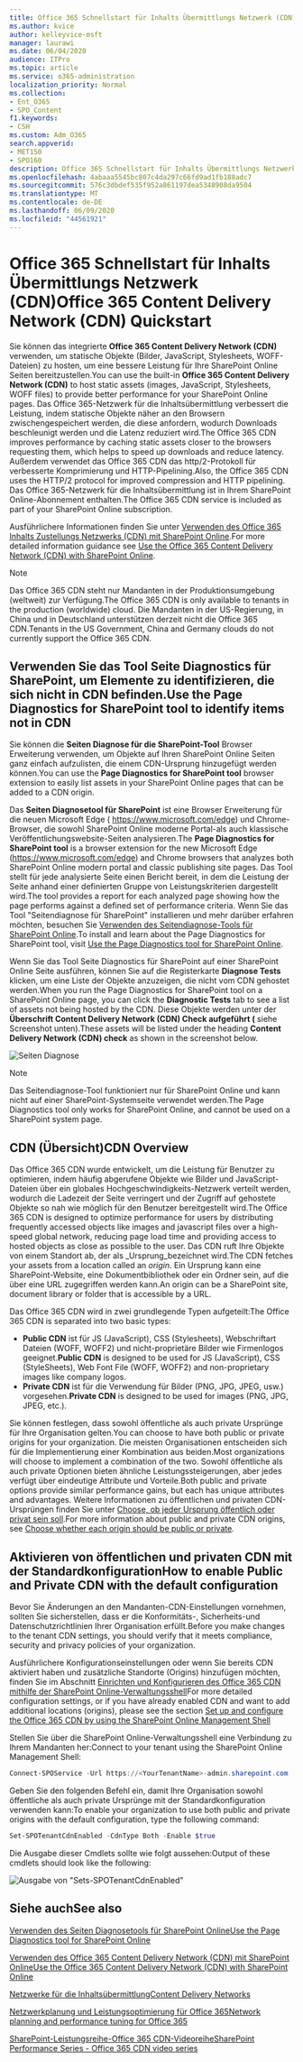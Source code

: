 ```yaml
---
title: Office 365 Schnellstart für Inhalts Übermittlungs Netzwerk (CDN)
ms.author: kvice
author: kelleyvice-msft
manager: laurawi
ms.date: 06/04/2020
audience: ITPro
ms.topic: article
ms.service: o365-administration
localization_priority: Normal
ms.collection:
- Ent_O365
- SPO_Content
f1.keywords:
- CSH
ms.custom: Adm_O365
search.appverid:
- MET150
- SPO160
description: Office 365 Schnellstart für Inhalts Übermittlungs Netzwerk (CDN)
ms.openlocfilehash: 4abaaa5545bc807c4da297c66fd9ad1fb188adc7
ms.sourcegitcommit: 576c3dbdef535f952a861197dea5348908da9504
ms.translationtype: MT
ms.contentlocale: de-DE
ms.lasthandoff: 06/09/2020
ms.locfileid: "44561921"
---
```

# <a name="office-365-content-delivery-network-cdn-quickstart"></a><span data-ttu-id="6b157-103">Office 365 Schnellstart für Inhalts Übermittlungs Netzwerk (CDN)</span><span class="sxs-lookup"><span data-stu-id="6b157-103">Office 365 Content Delivery Network (CDN) Quickstart</span></span>

<span data-ttu-id="6b157-104">Sie können das integrierte **Office 365 Content Delivery Network (CDN)** verwenden, um statische Objekte (Bilder, JavaScript, Stylesheets, WOFF-Dateien) zu hosten, um eine bessere Leistung für Ihre SharePoint Online Seiten bereitzustellen.</span><span class="sxs-lookup"><span data-stu-id="6b157-104">You can use the built-in **Office 365 Content Delivery Network (CDN)** to host static assets (images, JavaScript, Stylesheets, WOFF files) to provide better performance for your SharePoint Online pages.</span></span> <span data-ttu-id="6b157-105">Das Office 365-Netzwerk für die Inhaltsübermittlung verbessert die Leistung, indem statische Objekte näher an den Browsern zwischengespeichert werden, die diese anfordern, wodurch Downloads beschleunigt werden und die Latenz reduziert wird.</span><span class="sxs-lookup"><span data-stu-id="6b157-105">The Office 365 CDN improves performance by caching static assets closer to the browsers requesting them, which helps to speed up downloads and reduce latency.</span></span> <span data-ttu-id="6b157-106">Außerdem verwendet das Office 365 CDN das http/2-Protokoll für verbesserte Komprimierung und HTTP-Pipelining.</span><span class="sxs-lookup"><span data-stu-id="6b157-106">Also, the Office 365 CDN uses the HTTP/2 protocol for improved compression and HTTP pipelining.</span></span> <span data-ttu-id="6b157-107">Das Office 365-Netzwerk für die Inhaltsübermittlung ist in Ihrem SharePoint Online-Abonnement enthalten.</span><span class="sxs-lookup"><span data-stu-id="6b157-107">The Office 365 CDN service is included as part of your SharePoint Online subscription.</span></span>

<span data-ttu-id="6b157-108">Ausführlichere Informationen finden Sie unter [Verwenden des Office 365 Inhalts Zustellungs Netzwerks (CDN) mit SharePoint Online](use-office-365-cdn-with-spo.md).</span><span class="sxs-lookup"><span data-stu-id="6b157-108">For more detailed information guidance see [Use the Office 365 Content Delivery Network (CDN) with SharePoint Online](use-office-365-cdn-with-spo.md).</span></span>

>[!NOTE]
><span data-ttu-id="6b157-109">Das Office 365 CDN steht nur Mandanten in der Produktionsumgebung (weltweit) zur Verfügung.</span><span class="sxs-lookup"><span data-stu-id="6b157-109">The Office 365 CDN is only available to tenants in the production (worldwide) cloud.</span></span> <span data-ttu-id="6b157-110">Die Mandanten in der US-Regierung, in China und in Deutschland unterstützen derzeit nicht die Office 365 CDN.</span><span class="sxs-lookup"><span data-stu-id="6b157-110">Tenants in the US Government, China and Germany clouds do not currently support the Office 365 CDN.</span></span>

## <a name="use-the-page-diagnostics-for-sharepoint-tool-to-identify-items-not-in-cdn"></a><span data-ttu-id="6b157-111">Verwenden Sie das Tool Seite Diagnostics für SharePoint, um Elemente zu identifizieren, die sich nicht in CDN befinden.</span><span class="sxs-lookup"><span data-stu-id="6b157-111">Use the Page Diagnostics for SharePoint tool to identify items not in CDN</span></span>

<span data-ttu-id="6b157-112">Sie können die **Seiten Diagnose für die SharePoint-Tool** Browser Erweiterung verwenden, um Objekte auf Ihren SharePoint Online Seiten ganz einfach aufzulisten, die einem CDN-Ursprung hinzugefügt werden können.</span><span class="sxs-lookup"><span data-stu-id="6b157-112">You can use the **Page Diagnostics for SharePoint tool** browser extension to easily list assets in your SharePoint Online pages that can be added to a CDN origin.</span></span>

<span data-ttu-id="6b157-113">Das **Seiten Diagnosetool für SharePoint** ist eine Browser Erweiterung für die neuen Microsoft Edge ( https://www.microsoft.com/edge) und Chrome-Browser, die sowohl SharePoint Online moderne Portal-als auch klassische Veröffentlichungswebsite-Seiten analysieren.</span><span class="sxs-lookup"><span data-stu-id="6b157-113">The **Page Diagnostics for SharePoint tool** is a browser extension for the new Microsoft Edge (https://www.microsoft.com/edge) and Chrome browsers that analyzes both SharePoint Online modern portal and classic publishing site pages.</span></span> <span data-ttu-id="6b157-114">Das Tool stellt für jede analysierte Seite einen Bericht bereit, in dem die Leistung der Seite anhand einer definierten Gruppe von Leistungskriterien dargestellt wird.</span><span class="sxs-lookup"><span data-stu-id="6b157-114">The tool provides a report for each analyzed page showing how the page performs against a defined set of performance criteria.</span></span> <span data-ttu-id="6b157-115">Wenn Sie das Tool "Seitendiagnose für SharePoint" installieren und mehr darüber erfahren möchten, besuchen Sie [Verwenden des Seitendiagnose-Tools für SharePoint Online](https://aka.ms/perftool).</span><span class="sxs-lookup"><span data-stu-id="6b157-115">To install and learn about the Page Diagnostics for SharePoint tool, visit [Use the Page Diagnostics tool for SharePoint Online](https://aka.ms/perftool).</span></span>

<span data-ttu-id="6b157-116">Wenn Sie das Tool Seite Diagnostics für SharePoint auf einer SharePoint Online Seite ausführen, können Sie auf die Registerkarte **Diagnose Tests** klicken, um eine Liste der Objekte anzuzeigen, die nicht vom CDN gehostet werden.</span><span class="sxs-lookup"><span data-stu-id="6b157-116">When you run the Page Diagnostics for SharePoint tool on a SharePoint Online page, you can click the **Diagnostic Tests** tab to see a list of assets not being hosted by the CDN.</span></span> <span data-ttu-id="6b157-117">Diese Objekte werden unter der **Überschrift Content Delivery Network (CDN) Check aufgeführt (** siehe Screenshot unten).</span><span class="sxs-lookup"><span data-stu-id="6b157-117">These assets will be listed under the heading **Content Delivery Network (CDN) check** as shown in the screenshot below.</span></span>

![Seiten Diagnose](media/page-diagnostics-for-spo/pagediag-results-general.PNG)

>[!NOTE]
><span data-ttu-id="6b157-119">Das Seitendiagnose-Tool funktioniert nur für SharePoint Online und kann nicht auf einer SharePoint-Systemseite verwendet werden.</span><span class="sxs-lookup"><span data-stu-id="6b157-119">The Page Diagnostics tool only works for SharePoint Online, and cannot be used on a SharePoint system page.</span></span>

## <a name="cdn-overview"></a><span data-ttu-id="6b157-120">CDN (Übersicht)</span><span class="sxs-lookup"><span data-stu-id="6b157-120">CDN Overview</span></span>

<span data-ttu-id="6b157-121">Das Office 365 CDN wurde entwickelt, um die Leistung für Benutzer zu optimieren, indem häufig abgerufene Objekte wie Bilder und JavaScript-Dateien über ein globales Hochgeschwindigkeits-Netzwerk verteilt werden, wodurch die Ladezeit der Seite verringert und der Zugriff auf gehostete Objekte so nah wie möglich für den Benutzer bereitgestellt wird.</span><span class="sxs-lookup"><span data-stu-id="6b157-121">The Office 365 CDN is designed to optimize performance for users by distributing frequently accessed objects like images and javascript files over a high-speed global network, reducing page load time and providing access to hosted objects as close as possible to the user.</span></span> <span data-ttu-id="6b157-122">Das CDN ruft Ihre Objekte von einem Standort ab, der als _Ursprung_bezeichnet wird.</span><span class="sxs-lookup"><span data-stu-id="6b157-122">The CDN fetches your assets from a location called an _origin_.</span></span> <span data-ttu-id="6b157-123">Ein Ursprung kann eine SharePoint-Website, eine Dokumentbibliothek oder ein Ordner sein, auf die über eine URL zugegriffen werden kann.</span><span class="sxs-lookup"><span data-stu-id="6b157-123">An origin can be a SharePoint site, document library or folder that is accessible by a URL.</span></span>

<span data-ttu-id="6b157-124">Das Office 365 CDN wird in zwei grundlegende Typen aufgeteilt:</span><span class="sxs-lookup"><span data-stu-id="6b157-124">The Office 365 CDN is separated into two basic types:</span></span>

- <span data-ttu-id="6b157-125">**Public CDN** ist für JS (JavaScript), CSS (Stylesheets), Webschriftart Dateien (WOFF, WOFF2) und nicht-proprietäre Bilder wie Firmenlogos geeignet.</span><span class="sxs-lookup"><span data-stu-id="6b157-125">**Public CDN** is designed to be used for JS (JavaScript), CSS (StyleSheets), Web Font File (WOFF, WOFF2) and non-proprietary images like company logos.</span></span>
- <span data-ttu-id="6b157-126">**Private CDN** ist für die Verwendung für Bilder (PNG, JPG, JPEG, usw.) vorgesehen.</span><span class="sxs-lookup"><span data-stu-id="6b157-126">**Private CDN** is designed to be used for images (PNG, JPG, JPEG, etc.).</span></span>

<span data-ttu-id="6b157-127">Sie können festlegen, dass sowohl öffentliche als auch private Ursprünge für Ihre Organisation gelten.</span><span class="sxs-lookup"><span data-stu-id="6b157-127">You can choose to have both public or private origins for your organization.</span></span> <span data-ttu-id="6b157-128">Die meisten Organisationen entscheiden sich für die Implementierung einer Kombination aus beiden.</span><span class="sxs-lookup"><span data-stu-id="6b157-128">Most organizations will choose to implement a combination of the two.</span></span> <span data-ttu-id="6b157-129">Sowohl öffentliche als auch private Optionen bieten ähnliche Leistungssteigerungen, aber jedes verfügt über eindeutige Attribute und Vorteile.</span><span class="sxs-lookup"><span data-stu-id="6b157-129">Both public and private options provide similar performance gains, but each has unique attributes and advantages.</span></span> <span data-ttu-id="6b157-130">Weitere Informationen zu öffentlichen und privaten CDN-Ursprüngen finden Sie unter [Choose, ob jeder Ursprung öffentlich oder privat sein soll](use-office-365-cdn-with-spo.md#CDNOriginChoosePublicPrivate).</span><span class="sxs-lookup"><span data-stu-id="6b157-130">For more information about public and private CDN origins, see [Choose whether each origin should be public or private](use-office-365-cdn-with-spo.md#CDNOriginChoosePublicPrivate).</span></span>

## <a name="how-to-enable-public-and-private-cdn-with-the-default-configuration"></a><span data-ttu-id="6b157-131">Aktivieren von öffentlichen und privaten CDN mit der Standardkonfiguration</span><span class="sxs-lookup"><span data-stu-id="6b157-131">How to enable Public and Private CDN with the default configuration</span></span>
<span data-ttu-id="6b157-132">Bevor Sie Änderungen an den Mandanten-CDN-Einstellungen vornehmen, sollten Sie sicherstellen, dass er die Konformitäts-, Sicherheits-und Datenschutzrichtlinien Ihrer Organisation erfüllt.</span><span class="sxs-lookup"><span data-stu-id="6b157-132">Before you make changes to the tenant CDN settings, you should verify that it meets compliance, security and privacy policies of your organization.</span></span>

<span data-ttu-id="6b157-133">Ausführlichere Konfigurationseinstellungen oder wenn Sie bereits CDN aktiviert haben und zusätzliche Standorte (Origins) hinzufügen möchten, finden Sie im Abschnitt [Einrichten und Konfigurieren des Office 365 CDN mithilfe der SharePoint Online-Verwaltungsshell](use-office-365-cdn-with-spo.md#set-up-and-configure-the-office-365-cdn-by-using-the-sharepoint-online-management-shell)</span><span class="sxs-lookup"><span data-stu-id="6b157-133">For more detailed configuration settings, or if you have already enabled CDN and want to add additional locations (origins), please see the section [Set up and configure the Office 365 CDN by using the SharePoint Online Management Shell](use-office-365-cdn-with-spo.md#set-up-and-configure-the-office-365-cdn-by-using-the-sharepoint-online-management-shell)</span></span>

<span data-ttu-id="6b157-134">Stellen Sie über die SharePoint Online-Verwaltungsshell eine Verbindung zu Ihrem Mandanten her:</span><span class="sxs-lookup"><span data-stu-id="6b157-134">Connect to your tenant using the SharePoint Online Management Shell:</span></span>

```PowerShell
Connect-SPOService -Url https://<YourTenantName>-admin.sharepoint.com
```

<span data-ttu-id="6b157-135">Geben Sie den folgenden Befehl ein, damit Ihre Organisation sowohl öffentliche als auch private Ursprünge mit der Standardkonfiguration verwenden kann:</span><span class="sxs-lookup"><span data-stu-id="6b157-135">To enable your organization to use both public and private origins with the default configuration, type the following command:</span></span>

```PowerShell
Set-SPOTenantCdnEnabled -CdnType Both -Enable $true
```

<span data-ttu-id="6b157-136">Die Ausgabe dieser Cmdlets sollte wie folgt aussehen:</span><span class="sxs-lookup"><span data-stu-id="6b157-136">Output of these cmdlets should look like the following:</span></span>

![Ausgabe von "Sets-SPOTenantCdnEnabled"](media/O365-CDN/o365-cdn-enable-output.png)

## <a name="see-also"></a><span data-ttu-id="6b157-138">Siehe auch</span><span class="sxs-lookup"><span data-stu-id="6b157-138">See also</span></span>

[<span data-ttu-id="6b157-139">Verwenden des Seiten Diagnosetools für SharePoint Online</span><span class="sxs-lookup"><span data-stu-id="6b157-139">Use the Page Diagnostics tool for SharePoint Online</span></span>](https://aka.ms/perftool)

[<span data-ttu-id="6b157-140">Verwenden des Office 365 Content Delivery Network (CDN) mit SharePoint Online</span><span class="sxs-lookup"><span data-stu-id="6b157-140">Use the Office 365 Content Delivery Network (CDN) with SharePoint Online</span></span>](use-office-365-cdn-with-spo.md)

[<span data-ttu-id="6b157-141">Netzwerke für die Inhaltsübermittlung</span><span class="sxs-lookup"><span data-stu-id="6b157-141">Content Delivery Networks</span></span>](https://aka.ms/o365cdns)

[<span data-ttu-id="6b157-142">Netzwerkplanung und Leistungsoptimierung für Office 365</span><span class="sxs-lookup"><span data-stu-id="6b157-142">Network planning and performance tuning for Office 365</span></span>](https://aka.ms/tune)

[<span data-ttu-id="6b157-143">SharePoint-Leistungsreihe-Office 365 CDN-Videoreihe</span><span class="sxs-lookup"><span data-stu-id="6b157-143">SharePoint Performance Series - Office 365 CDN video series</span></span>](https://www.youtube.com/playlist?list=PLR9nK3mnD-OWMfr1BA9mr5oCw2aJXw4WA)
